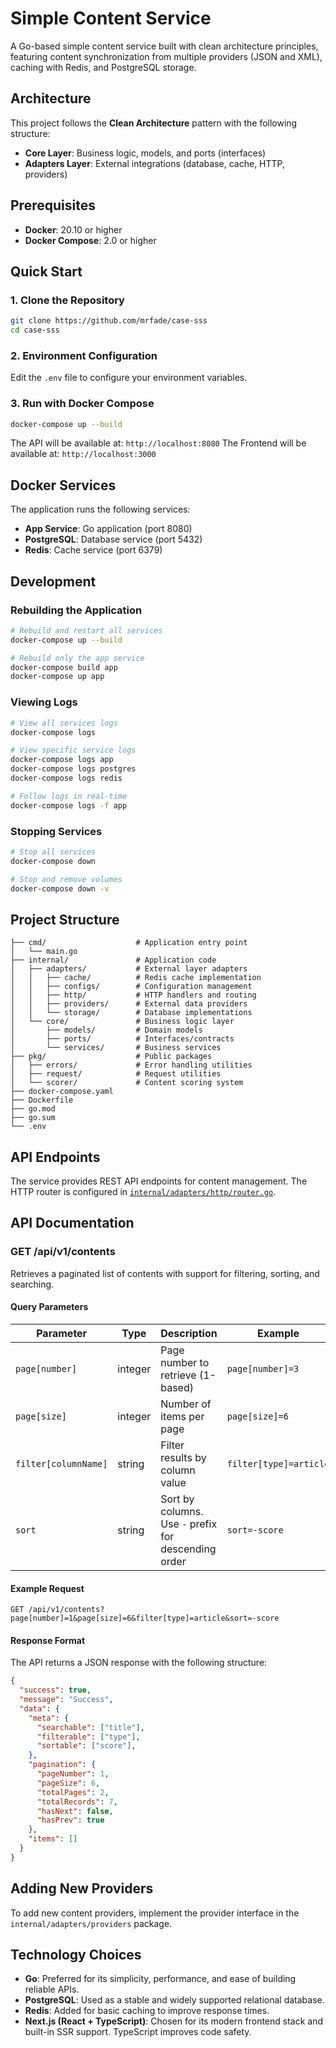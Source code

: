 # Simple Content Service

A Go-based simple content service built with clean architecture principles, featuring content synchronization from multiple providers (JSON and XML), caching with Redis, and PostgreSQL storage.

## Architecture

This project follows the **Clean Architecture** pattern with the following structure:

- **Core Layer**: Business logic, models, and ports (interfaces)
- **Adapters Layer**: External integrations (database, cache, HTTP, providers)

## Prerequisites

- **Docker**: 20.10 or higher
- **Docker Compose**: 2.0 or higher

## Quick Start

### 1. Clone the Repository

```bash
git clone https://github.com/mrfade/case-sss
cd case-sss
```

### 2. Environment Configuration

Edit the `.env` file to configure your environment variables.

### 3. Run with Docker Compose

```bash
docker-compose up --build
```

The API will be available at: `http://localhost:8080`
The Frontend will be available at: `http://localhost:3000`

## Docker Services

The application runs the following services:

- **App Service**: Go application (port 8080)
- **PostgreSQL**: Database service (port 5432)
- **Redis**: Cache service (port 6379)

## Development

### Rebuilding the Application

```bash
# Rebuild and restart all services
docker-compose up --build

# Rebuild only the app service
docker-compose build app
docker-compose up app
```

### Viewing Logs

```bash
# View all services logs
docker-compose logs

# View specific service logs
docker-compose logs app
docker-compose logs postgres
docker-compose logs redis

# Follow logs in real-time
docker-compose logs -f app
```

### Stopping Services

```bash
# Stop all services
docker-compose down

# Stop and remove volumes
docker-compose down -v
```

## Project Structure

```
├── cmd/                    # Application entry point
│   └── main.go
├── internal/               # Application code
│   ├── adapters/           # External layer adapters
│   │   ├── cache/          # Redis cache implementation
│   │   ├── configs/        # Configuration management
│   │   ├── http/           # HTTP handlers and routing
│   │   ├── providers/      # External data providers
│   │   └── storage/        # Database implementations
│   └── core/               # Business logic layer
│       ├── models/         # Domain models
│       ├── ports/          # Interfaces/contracts
│       └── services/       # Business services
├── pkg/                    # Public packages
│   ├── errors/             # Error handling utilities
│   ├── request/            # Request utilities
│   └── scorer/             # Content scoring system
├── docker-compose.yaml
├── Dockerfile
├── go.mod
├── go.sum
└── .env
```

## API Endpoints

The service provides REST API endpoints for content management. The HTTP router is configured in [`internal/adapters/http/router.go`](internal/adapters/http/router.go).

## API Documentation

### GET /api/v1/contents

Retrieves a paginated list of contents with support for filtering, sorting, and searching.

#### Query Parameters

| Parameter | Type | Description | Example |
|-----------|------|-------------|---------|
| `page[number]` | integer | Page number to retrieve (1-based) | `page[number]=3` |
| `page[size]` | integer | Number of items per page | `page[size]=6` |
| `filter[columnName]` | string | Filter results by column value | `filter[type]=article` |
| `sort` | string | Sort by columns. Use `-` prefix for descending order | `sort=-score` |

#### Example Request

```
GET /api/v1/contents?page[number]=1&page[size]=6&filter[type]=article&sort=-score
```

#### Response Format

The API returns a JSON response with the following structure:

```json
{
  "success": true,
  "message": "Success",
  "data": {
    "meta": {
      "searchable": ["title"],
      "filterable": ["type"],
      "sortable": ["score"],
    },
    "pagination": {
      "pageNumber": 1,
      "pageSize": 6,
      "totalPages": 2,
      "totalRecords": 7,
      "hasNext": false,
      "hasPrev": true
    },
    "items": []
  }
}
```

## Adding New Providers

To add new content providers, implement the provider interface in the `internal/adapters/providers` package.

## Technology Choices

- **Go**: Preferred for its simplicity, performance, and ease of building reliable APIs.
- **PostgreSQL**: Used as a stable and widely supported relational database.
- **Redis**: Added for basic caching to improve response times.
- **Next.js (React + TypeScript)**: Chosen for its modern frontend stack and built-in SSR support. TypeScript improves code safety.
